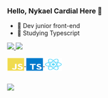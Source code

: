 ### Hello, Nykael Cardial Here  👋

- 🔭 Dev junior front-end
- 🌱 Studying Typescript

<div>
  <a href="https://github.com/nykael">
  <img height="180em" src="https://github-readme-stats-sigma-five.vercel.app/api?username=nykael&show_icons=true&theme=dracula&include_all_commits=true&count_private=true"/>
  <img height="180em" src="https://github-readme-stats-sigma-five.vercel.app/api/top-langs/?username=nykael&layout=compact&langs_count=7&theme=dracula"/>
</div>

<div style="display: inline_block"><br>
  <img align="center" alt="nykael-Js" height="30" width="40" src="https://raw.githubusercontent.com/devicons/devicon/master/icons/javascript/javascript-plain.svg">
  <img align="center" alt="nykael-Ts" height="30" width="40" src="https://raw.githubusercontent.com/devicons/devicon/master/icons/typescript/typescript-plain.svg">
  <img align="center" alt="nykael-React" height="30" width="40" src="https://raw.githubusercontent.com/devicons/devicon/master/icons/react/react-original.svg">
</div>

##

<div>
  <a href="https://instagram.com/nyk_cardial" target="_blank"><img src="https://img.shields.io/badge/-Instagram-%23E4405F?style=for-the-badge&logo=instagram&logoColor=white" target="_blank"></a>

</div>
